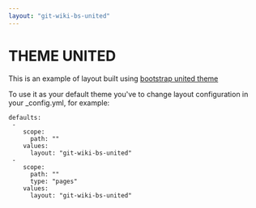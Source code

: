```yaml
---
layout: "git-wiki-bs-united"
---
```


# THEME UNITED


This is an example of layout built using [bootstrap united theme](https://bootswatch.com/united/)


To use it as your default theme you've to change layout configuration in your _config.yml, for example:

```
defaults:
 -
    scope:
      path: ""
    values:
      layout: "git-wiki-bs-united"
 -
    scope:
      path: ""
      type: "pages"
    values:
      layout: "git-wiki-bs-united"
```

